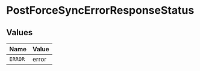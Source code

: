 # PostForceSyncErrorResponseStatus


## Values

| Name    | Value   |
| ------- | ------- |
| `ERROR` | error   |